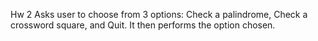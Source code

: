 Hw 2 Asks user to choose from 3 options: Check a palindrome, Check a crossword square, and Quit.
It then performs the option chosen.
